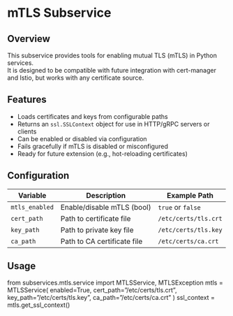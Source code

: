 # mTLS Subservice

## Overview

This subservice provides tools for enabling mutual TLS (mTLS) in Python services.  
It is designed to be compatible with future integration with cert-manager and Istio, but works with any certificate source.

## Features

- Loads certificates and keys from configurable paths
- Returns an `ssl.SSLContext` object for use in HTTP/gRPC servers or clients
- Can be enabled or disabled via configuration
- Fails gracefully if mTLS is disabled or misconfigured
- Ready for future extension (e.g., hot-reloading certificates)

## Configuration

| Variable         | Description                      | Example Path           |
|------------------|----------------------------------|------------------------|
| `mtls_enabled`   | Enable/disable mTLS (bool)       | `true` or `false`      |
| `cert_path`      | Path to certificate file         | `/etc/certs/tls.crt`   |
| `key_path`       | Path to private key file         | `/etc/certs/tls.key`   |
| `ca_path`        | Path to CA certificate file      | `/etc/certs/ca.crt`    |

## Usage

from subservices.mtls.service import MTLSService, MTLSException
mtls = MTLSService(
  enabled=True,
  cert_path=”/etc/certs/tls.crt”,
  key_path=”/etc/certs/tls.key”,
  ca_path=”/etc/certs/ca.crt” )
  ssl_context = mtls.get_ssl_context()

